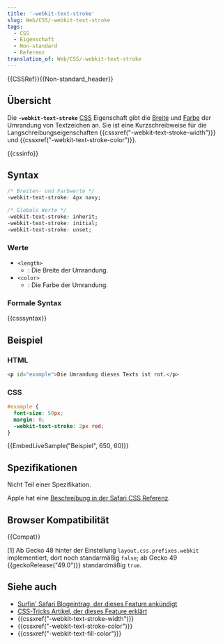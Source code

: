 ```yaml
---
title: '-webkit-text-stroke'
slug: Web/CSS/-webkit-text-stroke
tags:
  - CSS
  - Eigenschaft
  - Non-standard
  - Referenz
translation_of: Web/CSS/-webkit-text-stroke
---
```

{{CSSRef}}{{Non-standard_header}}

## Übersicht

Die **`-webkit-text-stroke`** [CSS](/de/docs/Web/CSS) Eigenschaft gibt die [Breite](/de/docs/Web/CSS/length) und [Farbe](/de/docs/Web/CSS/color_value) der Umrandung von Textzeichen an. Sie ist eine Kurzschreibweise für die Langschreibungseigenschaften {{cssxref("-webkit-text-stroke-width")}} und {{cssxref("-webkit-text-stroke-color")}}.

{{cssinfo}}

## Syntax

```css
/* Breiten- und Farbwerte */
-webkit-text-stroke: 4px navy;

/* Globale Werte */
-webkit-text-stroke: inherit;
-webkit-text-stroke: initial;
-webkit-text-stroke: unset;
```

### Werte

- `<length>`
  - : Die Breite der Umrandung.
- `<color>`
  - : Die Farbe der Umrandung.

### Formale Syntax

{{csssyntax}}

## Beispiel

### HTML

```html
<p id="example">Die Umrandung dieses Texts ist rot.</p>
```

### CSS

```css
#example {
  font-size: 50px;
  margin: 0;
  -webkit-text-stroke: 2px red;
}
```

{{EmbedLiveSample("Beispiel", 650, 60)}}

## Spezifikationen

Nicht Teil einer Spezifikation.

Apple hat eine [Beschreibung in der Safari CSS Referenz](https://developer.apple.com/library/safari/documentation/AppleApplications/Reference/SafariCSSRef/Articles/StandardCSSProperties.html#//apple_ref/doc/uid/TP30001266-_webkit_text_stroke).

## Browser Kompatibilität

{{Compat}}

\[1] Ab Gecko 48 hinter der Einstellung `layout.css.prefixes.webkit` implementiert, dort noch standarmäßig `false`;
ab Gecko 49 {{geckoRelease("49.0")}} standardmäßig `true`.

## Siehe auch

- [Surfin' Safari Blogeintrag, der dieses Feature ankündigt](https://www.webkit.org/blog/85/introducing-text-stroke/)
- [CSS-Tricks Artikel, der dieses Feature erklärt](https://css-tricks.com/adding-stroke-to-web-text/)
- {{cssxref("-webkit-text-stroke-width")}}
- {{cssxref("-webkit-text-stroke-color")}}
- {{cssxref("-webkit-text-fill-color")}}
